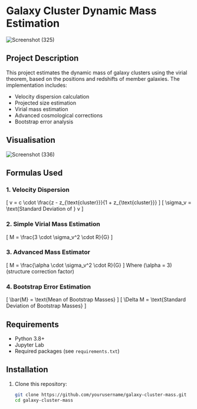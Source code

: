 # Galaxy Cluster Dynamic Mass Estimation

![Screenshot (325)](https://github.com/user-attachments/assets/5bcc8ed4-b525-4135-8eec-9efb89ea7fdb)

## Project Description
This project estimates the dynamic mass of galaxy clusters using the virial theorem, based on the positions and redshifts of member galaxies. The implementation includes:

- Velocity dispersion calculation
- Projected size estimation
- Virial mass estimation
- Advanced cosmological corrections
- Bootstrap error analysis
  
## Visualisation

![Screenshot (336)](https://github.com/user-attachments/assets/c7a3f68e-65f8-46f2-a357-20e067956612)


## Formulas Used

### 1. Velocity Dispersion

\[
v = c \cdot \frac{z - z_{\text{cluster}}}{1 + z_{\text{cluster}}}
\]
\[
\sigma_v = \text{Standard Deviation of } v
\]

### 2. Simple Virial Mass Estimation

\[
M = \frac{3 \cdot \sigma_v^2 \cdot R}{G}
\]

### 3. Advanced Mass Estimator

\[
M = \frac{\alpha \cdot \sigma_v^2 \cdot R}{G}
\]
Where \(\alpha = 3\) (structure correction factor)

### 4. Bootstrap Error Estimation

\[
\bar{M} = \text{Mean of Bootstrap Masses}
\]
\[
\Delta M = \text{Standard Deviation of Bootstrap Masses}
\]

    
## Requirements
- Python 3.8+
- Jupyter Lab
- Required packages (see `requirements.txt`)

## Installation
1. Clone this repository:
   ```bash
   git clone https://github.com/yourusername/galaxy-cluster-mass.git
   cd galaxy-cluster-mass
